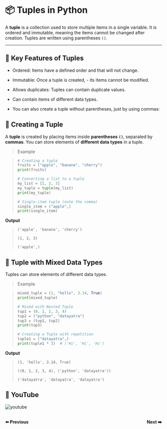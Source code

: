 # 📦 Tuples in Python
A **tuple** is a collection used to store multiple items in a single variable. It is ordered and immutable, meaning the items cannot be changed after creation. Tuples are written using parentheses `()`.

___

## 🎯 Key Features of Tuples
- Ordered: Items have a defined order and that will not change.

- Immutable: Once a tuple is created, - its items cannot be modified.

- Allows duplicates: Tuples can contain duplicate values.

- Can contain items of different data types.

- You can also create a tuple without parentheses, just by using commas:

## 🧪 Creating a Tuple

A **tuple** is created by placing items inside **parentheses `()`**, separated by **commas**. You can store elements of **different data types** in a tuple.



> Example

>```python
># Creating a tuple
>fruits = ("apple", "banana", "cherry")
>print(fruits)
>
># Converting a list to a tuple
>my_list = [1, 2, 3]
>my_tuple = tuple(my_list)
>print(my_tuple)  
>
># Single-item tuple (note the comma)
>single_item = ("apple",)
>print(single_item)
>```

**Output**

>```
>('apple', 'banana', 'cherry')
> 
>(1, 2, 3)
>
>('apple',)
>```

## 🔸 Tuple with Mixed Data Types
Tuples can store elements of different data types.

> Example

>```python
>mixed_tuple = (1, "hello", 3.14, True)
>print(mixed_tuple)
>
> # Mixed with Nested Tuple
>tup1 = (0, 1, 2, 3, 4)
>tup2 = ("python", "datayatra")
>tup3 = (tup1, tup2)
>print(tup3)
>
> # Creating a Tuple with repetition
>tuple1 = ("datayatra",)
>print(tuple1 * 3)  # ('Hi', 'Hi', 'Hi')
>
>```

**Output**

>```
>(1, 'hello', 3.14, True)
>
>((0, 1, 2, 3, 4), ('python', 'datayatra'))
>
>('datayatra', 'datayatra', 'datayatra')
>```

## 🎥 YouTube

![youtube]()


<div style="display: flex; justify-content: space-between; margin-top: 30px;">
  <a
  href="python_chapter_10.4_list_Methods.md" style="text-decoration: none; font-weight: bold;">⬅️ Previous</a>
  <a 
  href="python_chapter_11.1_access_tuple.md" style="text-decoration: none; font-weight: bold;">Next ➡️</a>
</div>